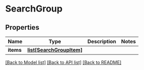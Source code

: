 # SearchGroup

## Properties
Name | Type | Description | Notes
------------ | ------------- | ------------- | -------------
**items** | [**list[SearchGroupItem]**](SearchGroupItem.md) |  | 

[[Back to Model list]](../README.md#documentation-for-models) [[Back to API list]](../README.md#documentation-for-api-endpoints) [[Back to README]](../README.md)


